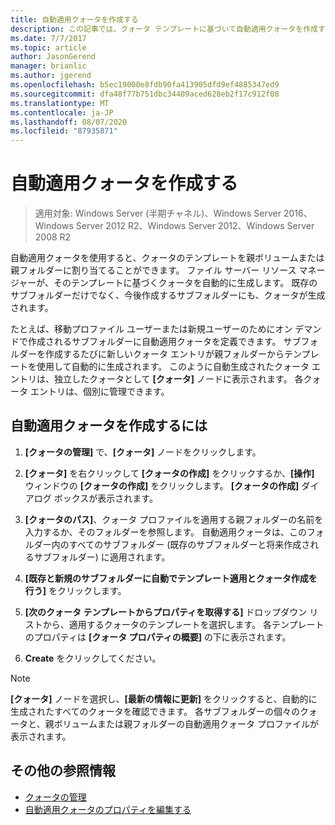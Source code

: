 ```yaml
---
title: 自動適用クォータを作成する
description: この記事では、クォータ テンプレートに基づいて自動適用クォータを作成する方法について説明します。
ms.date: 7/7/2017
ms.topic: article
author: JasonGerend
manager: brianlic
ms.author: jgerend
ms.openlocfilehash: b5ec19000e8fdb90fa413905dfd9ef4885347ed9
ms.sourcegitcommit: dfa48f77b751dbc34409aced628eb2f17c912f08
ms.translationtype: MT
ms.contentlocale: ja-JP
ms.lasthandoff: 08/07/2020
ms.locfileid: "87935871"
---
```

# <a name="create-an-auto-apply-quota"></a>自動適用クォータを作成する

> 適用対象: Windows Server (半期チャネル)、Windows Server 2016、Windows Server 2012 R2、Windows Server 2012、Windows Server 2008 R2

自動適用クォータを使用すると、クォータのテンプレートを親ボリュームまたは親フォルダーに割り当てることができます。 ファイル サーバー リソース マネージャーが、そのテンプレートに基づくクォータを自動的に生成します。 既存のサブフォルダーだけでなく、今後作成するサブフォルダーにも、クォータが生成されます。

たとえば、移動プロファイル ユーザーまたは新規ユーザーのためにオン デマンドで作成されるサブフォルダーに自動適用クォータを定義できます。 サブフォルダーを作成するたびに新しいクォータ エントリが親フォルダーからテンプレートを使用して自動的に生成されます。 このように自動生成されたクォータ エントリは、独立したクォータとして **[クォータ]** ノードに表示されます。 各クォータ エントリは、個別に管理できます。

## <a name="to-create-an-auto-apply-quota"></a>自動適用クォータを作成するには

1.  **[クォータの管理]** で、**[クォータ]** ノードをクリックします。

2.  **[クォータ]** を右クリックして **[クォータの作成]** をクリックするか、**[操作]** ウィンドウの **[クォータの作成]** をクリックします。 **[クォータの作成]** ダイアログ ボックスが表示されます。

3.  **[クォータのパス]**、クォータ プロファイルを適用する親フォルダーの名前を入力するか、そのフォルダーを参照します。 自動適用クォータは、このフォルダー内のすべてのサブフォルダー (既存のサブフォルダーと将来作成されるサブフォルダー) に適用されます。

4.  **[既存と新規のサブフォルダーに自動でテンプレート適用とクォータ作成を行う]** をクリックします。

5.  **[次のクォータ テンプレートからプロパティを取得する]** ドロップダウン リストから、適用するクォータのテンプレートを選択します。 各テンプレートのプロパティは **[クォータ プロパティの概要]** の下に表示されます。

6.  **Create** をクリックしてください。

> [!Note]
> **[クォータ]** ノードを選択し、**[最新の情報に更新]** をクリックすると、自動的に生成されたすべてのクォータを確認できます。 各サブフォルダーの個々のクォータと、親ボリュームまたは親フォルダーの自動適用クォータ プロファイルが表示されます。

## <a name="additional-references"></a>その他の参照情報

-   [クォータの管理](quota-management.md)
-   [自動適用クォータのプロパティを編集する](edit-auto-apply-quota-properties.md)